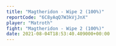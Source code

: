 ```yaml
---
title: "Magtheridon - Wipe 2 (100%)"
reportCode: "6C8yAqQ7W3kVjJnX"
player: "Matroth"
fight: "Magtheridon - Wipe 2 (100%)"
date: 2021-08-04T18:53:40.409000+00:00
---
```

